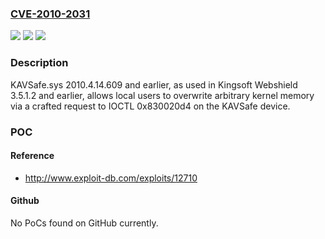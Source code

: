 ### [CVE-2010-2031](https://cve.mitre.org/cgi-bin/cvename.cgi?name=CVE-2010-2031)
![](https://img.shields.io/static/v1?label=Product&message=n%2Fa&color=blue)
![](https://img.shields.io/static/v1?label=Version&message=n%2Fa&color=blue)
![](https://img.shields.io/static/v1?label=Vulnerability&message=n%2Fa&color=brighgreen)

### Description

KAVSafe.sys 2010.4.14.609 and earlier, as used in Kingsoft Webshield 3.5.1.2 and earlier, allows local users to overwrite arbitrary kernel memory via a crafted request to IOCTL 0x830020d4 on the KAVSafe device.

### POC

#### Reference
- http://www.exploit-db.com/exploits/12710

#### Github
No PoCs found on GitHub currently.

